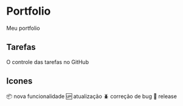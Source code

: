 # Portfolio

Meu portfolio
## Tarefas

O controle das tarefas no GitHub

## Icones

:package: nova funcionalidade
:up: atualização
:beetle: correção de bug
:checkered_flag: release


